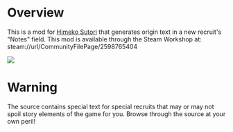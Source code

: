 # Overview
This is a mod for [Himeko Sutori](https://himekosutori.com/) that generates origin text in a new recruit's "Notes" field. This mod is available through the Steam Workshop at:     steam://url/CommunityFilePage/2598765404

![](https://thumbs.gfycat.com/DelayedPalatableJuliabutterfly-size_restricted.gif)

# Warning
The source contains special text for special recruits that may or may not spoil story elements of the game for you. Browse through the source at your own peril!
